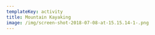 ```yaml
---
templateKey: activity
title: Mountain Kayaking
image: /img/screen-shot-2018-07-08-at-15.15.14-1-.png
---
```


